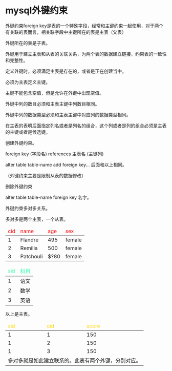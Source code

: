 # mysql外键约束

外键约束foreign key是表的一个特殊字段，经常和主键约束一起使用，对于两个有关联的表而言，相关联字段中主键所在的表是主表（父表）

外键所在的表是子表。



外键用于建立主表和从表的关联关系，为两个表的数据建立链接，约束表的一致性和完整性。



定义外键时，必须满足主表是存在的，或者是正在创建当中。

必须为主表定义主键。

主键不能包含空值，但是允许在外键中出现空值。

外键中列的数目必须和主表主键中列数目相同。

外键中列的数据类型必须和主表主键中对应列的数据类型相同。

在主表的表明后面指定列名或者是列名的组合，这个列或者是列的组合必须是主表的主键或者是候选键。



创建外键约束。

foreign key (字段名) references 主表名 (主键列)

alter table table-name add foreign key... 后面和以上相同。

（外键约束主要是限制从表的数据修改）



删除外键约束

alter table table-name foreign key 名字。





外键约束多对多关系。

多对多是两个主表，一个从表。

<table>
    <thead>
    	<tr style="color: red">
        	<td>cid</td>
            <td>name</td>
            <td>age</td>
            <td>sex</td>
        </tr>	
    </thead>
	<tbody>
        <tr>
        	<td>1</td>
            <td>Flandre</td>
            <td>495</td>
            <td>female</td>
        </tr>
        <tr>
        	<td>2</td>
            <td>Remilia</td>
            <td>500</td>
            <td>female</td>
        </tr>
        <tr>
        	<td>3</td>
            <td>Patchouli</td>
            <td>$?80</td>
            <td>female</td>
        </tr>
    </tbody>
</table>

<table>
    <thead>
    	<tr style="color: #33ffaa">
        	<td>sid</td>
            <td>科目</td>
        </tr>	
    </thead>
	<tbody>
        <tr>
        	<td>1</td>
            <td>语文</td>
        </tr>
        <tr>
        	<td>2</td>
            <td>数学</td>
        </tr>
        <tr>
        	<td>3</td>
            <td>英语</td>
        </tr>
    </tbody>
</table>

以上是主表。

<table>
    <thead>
		<tr style="color: gold">
        	<td>sid</td>
            <td>cid</td>
            <td>score</td>
        </tr>
    </thead>
	<tbody>
        <tr>
        	<td>1</td>
            <td>1</td>
            <td>150</td>
        </tr>
        <tr>
        	<td>1</td>
            <td>2</td>
            <td>150</td>
        </tr>
        <tr>
        	<td>1</td>
            <td>3</td>
            <td>150</td>
        </tr>
        <tr>
        	<td colspan="3">多对多就是如此建立联系的。此表有两个外键，分别对应。</td>
        </tr>
</table>



